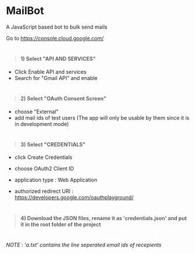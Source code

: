 # MailBot
A JavaScript based bot to bulk send mails


Go to https://console.cloud.google.com/
#
> #### 1) Select "API AND SERVICES"
+ Click Enable API and services
+  Search for "Gmail API" and enable
#
> #### 2)  Select "OAuth Consent Screen"
+ choose "External"
+ add mail ids of test users (The app will only be usable by them since it is in development mode)
#

> #### 3) Select "CREDENTIALS"
+ click Create Credentials
+ choose OAuth2 Client ID

+ application type : Web Application
+ authorized redirect URI : https://developers.google.com/oauthplayground/
#
> #### 4) Download the JSON files, rename it as 'credentials.json' and put it in the root folder of the project

#


*NOTE : 'a.txt' contains the line seperated email ids of recepients*
